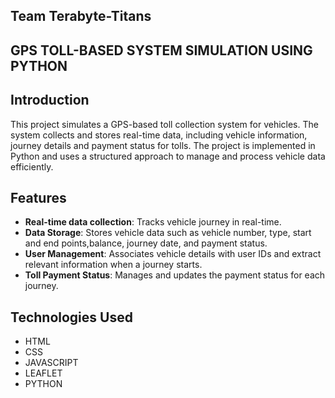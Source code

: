 ## Team Terabyte-Titans
## GPS TOLL-BASED SYSTEM SIMULATION USING PYTHON

## Introduction

This project simulates a GPS-based toll collection system for vehicles. The system collects and stores real-time data, including vehicle information, journey details and payment status for tolls. The project is implemented in Python and uses a structured approach to manage and process vehicle data efficiently.

## Features

- **Real-time data collection**: Tracks vehicle journey in real-time.
- **Data Storage**: Stores vehicle data such as vehicle number, type, start and end points,balance, journey date, and payment status.
- **User Management**: Associates vehicle details with user IDs and extract relevant information when a journey starts.
- **Toll Payment Status**: Manages and updates the payment status for each journey.

## Technologies Used 

- HTML
- CSS
- JAVASCRIPT
- LEAFLET
- PYTHON
 

